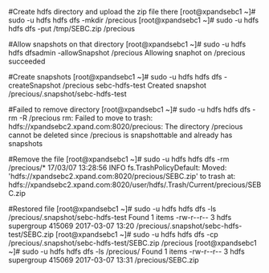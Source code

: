 #Create hdfs directory and upload the zip file there
[root@xpandsebc1 ~]# sudo -u hdfs hdfs dfs -mkdir /precious
[root@xpandsebc1 ~]# sudo -u hdfs hdfs dfs -put /tmp/SEBC.zip /precious


#Allow snapshots on that directory
[root@xpandsebc1 ~]# sudo -u hdfs hdfs dfsadmin -allowSnapshot /precious
Allowing snaphot on /precious succeeded


#Create snapshots
[root@xpandsebc1 ~]# sudo -u hdfs hdfs dfs -createSnapshot /precious sebc-hdfs-test
Created snapshot /precious/.snapshot/sebc-hdfs-test


#Failed to remove directory
[root@xpandsebc1 ~]# sudo -u hdfs hdfs dfs -rm -R /precious
rm: Failed to move to trash: hdfs://xpandsebc2.xpand.com:8020/precious: The directory /precious cannot be deleted since /precious is snapshottable and already has snapshots


#Remove the file
[root@xpandsebc1 ~]# sudo -u hdfs hdfs dfs -rm /precious/*
17/03/07 13:28:56 INFO fs.TrashPolicyDefault: Moved: 'hdfs://xpandsebc2.xpand.com:8020/precious/SEBC.zip' to trash at: hdfs://xpandsebc2.xpand.com:8020/user/hdfs/.Trash/Current/precious/SEBC.zip


#Restored file
[root@xpandsebc1 ~]# sudo -u hdfs hdfs dfs -ls /precious/.snapshot/sebc-hdfs-test
Found 1 items
-rw-r--r--   3 hdfs supergroup     415069 2017-03-07 13:20 /precious/.snapshot/sebc-hdfs-test/SEBC.zip
[root@xpandsebc1 ~]# sudo -u hdfs hdfs dfs -cp /precious/.snapshot/sebc-hdfs-test/SEBC.zip /precious
[root@xpandsebc1 ~]# sudo -u hdfs hdfs dfs -ls /precious/
Found 1 items
-rw-r--r--   3 hdfs supergroup     415069 2017-03-07 13:31 /precious/SEBC.zip